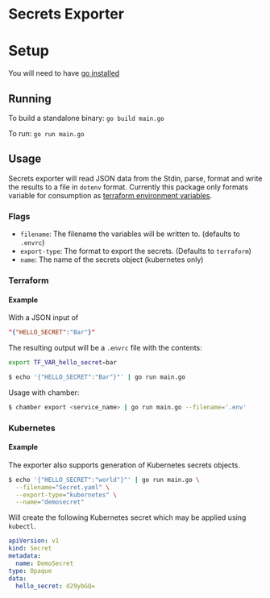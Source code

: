 # Secrets Exporter

# Setup

You will need to have [go installed](https://golang.org/doc/install)

## Running

To build a standalone binary: `go build main.go`

To run: `go run main.go`

## Usage

Secrets exporter will read JSON data from the Stdin, parse, format and write
the results to a file in `dotenv` format. Currently this package only formats variable for consumption as [terraform environment variables](https://www.terraform.io/docs/configuration/variables.html#environment-variables).

### Flags

- `filename`: The filename the variables will be written to. (defaults to `.envrc`)
- `export-type`: The format to export the secrets. (Defaults to `terraform`)
- `name`: The name of the secrets object (kubernetes only)

### Terraform

#### Example

With a JSON input of
```json
"{"HELLO_SECRET":"Bar"}"
```

The resulting output will be a `.envrc` file with the contents:

```bash
export TF_VAR_hello_secret=bar
```

```bash
$ echo '{"HELLO_SECRET":"Bar"}"' | go run main.go
```

Usage with chamber:

```bash
$ chamber export <service_name> | go run main.go --filename='.env'
```

### Kubernetes

#### Example

The exporter also supports generation of Kubernetes secrets objects.

```bash
$ echo '{"HELLO_SECRET":"world"}"' | go run main.go \
  --filename="Secret.yaml" \
  --export-type="kubernetes" \
  --name="demosecret"
```

Will create the following Kubernetes secret which may be applied using `kubectl`.

```yaml
apiVersion: v1
kind: Secret
metadata:
  name: DemoSecret
type: Opaque
data:
  hello_secret: d29ybGQ=
```

